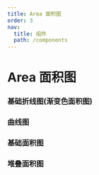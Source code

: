 ```yaml
---
title: Area 面积图
order: 3
nav:
  title: 组件
  path: /components
---
```


# Area 面积图

[//]: # '### 基础面积图'
[//]: #
[//]: # '<code src="./demos/basic.tsx"></code>'

### 基础折线图(渐变色面积图)

<code src="./demos/basicLine.tsx"></code>

### 曲线图

<code src="./demos/smooth.tsx"></code>

### 基础面积图

<code src="./demos/basic.tsx"></code>

### 堆叠面积图

<code src="./demos/stack.tsx"></code>
